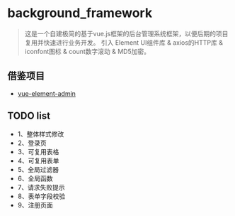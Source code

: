 # background_framework

> 这是一个自建极简的基于vue.js框架的后台管理系统框架，以便后期的项目复用并快速进行业务开发。
引入 Element UI组件库 & axios的HTTP库 & iconfont图标 & count数字滚动 & MD5加密。

## 借鉴项目

- [vue-element-admin](https://github.com/PanJiaChen/vue-element-admin)


## TODO list

- 1、整体样式修改
- 2、登录页
- 3、可复用表格
- 4、可复用表单
- 5、全局过滤器
- 6、全局函数
- 7、请求失败提示
- 8、表单字段校验
- 9、注册页面

